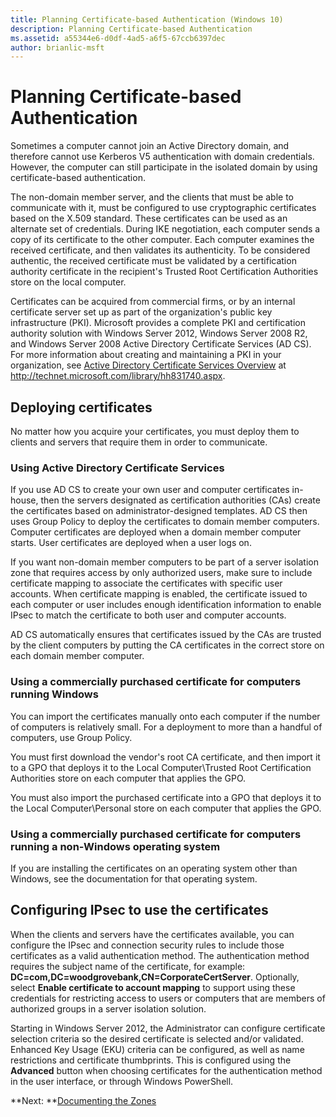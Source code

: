 ```yaml
---
title: Planning Certificate-based Authentication (Windows 10)
description: Planning Certificate-based Authentication
ms.assetid: a55344e6-d0df-4ad5-a6f5-67ccb6397dec
author: brianlic-msft
---
```


# Planning Certificate-based Authentication


Sometimes a computer cannot join an Active Directory domain, and therefore cannot use Kerberos V5 authentication with domain credentials. However, the computer can still participate in the isolated domain by using certificate-based authentication.

The non-domain member server, and the clients that must be able to communicate with it, must be configured to use cryptographic certificates based on the X.509 standard. These certificates can be used as an alternate set of credentials. During IKE negotiation, each computer sends a copy of its certificate to the other computer. Each computer examines the received certificate, and then validates its authenticity. To be considered authentic, the received certificate must be validated by a certification authority certificate in the recipient's Trusted Root Certification Authorities store on the local computer.

Certificates can be acquired from commercial firms, or by an internal certificate server set up as part of the organization's public key infrastructure (PKI). Microsoft provides a complete PKI and certification authority solution with Windows Server 2012, Windows Server 2008 R2, and Windows Server 2008 Active Directory Certificate Services (AD CS). For more information about creating and maintaining a PKI in your organization, see [Active Directory Certificate Services Overview](http://technet.microsoft.com/library/hh831740.aspx) at http://technet.microsoft.com/library/hh831740.aspx.

## Deploying certificates


No matter how you acquire your certificates, you must deploy them to clients and servers that require them in order to communicate.

### Using Active Directory Certificate Services

If you use AD CS to create your own user and computer certificates in-house, then the servers designated as certification authorities (CAs) create the certificates based on administrator-designed templates. AD CS then uses Group Policy to deploy the certificates to domain member computers. Computer certificates are deployed when a domain member computer starts. User certificates are deployed when a user logs on.

If you want non-domain member computers to be part of a server isolation zone that requires access by only authorized users, make sure to include certificate mapping to associate the certificates with specific user accounts. When certificate mapping is enabled, the certificate issued to each computer or user includes enough identification information to enable IPsec to match the certificate to both user and computer accounts.

AD CS automatically ensures that certificates issued by the CAs are trusted by the client computers by putting the CA certificates in the correct store on each domain member computer.

### Using a commercially purchased certificate for computers running Windows

You can import the certificates manually onto each computer if the number of computers is relatively small. For a deployment to more than a handful of computers, use Group Policy.

You must first download the vendor's root CA certificate, and then import it to a GPO that deploys it to the Local Computer\\Trusted Root Certification Authorities store on each computer that applies the GPO.

You must also import the purchased certificate into a GPO that deploys it to the Local Computer\\Personal store on each computer that applies the GPO.

### Using a commercially purchased certificate for computers running a non-Windows operating system

If you are installing the certificates on an operating system other than Windows, see the documentation for that operating system.

## Configuring IPsec to use the certificates


When the clients and servers have the certificates available, you can configure the IPsec and connection security rules to include those certificates as a valid authentication method. The authentication method requires the subject name of the certificate, for example: **DC=com,DC=woodgrovebank,CN=CorporateCertServer**. Optionally, select **Enable certificate to account mapping** to support using these credentials for restricting access to users or computers that are members of authorized groups in a server isolation solution.

Starting in Windows Server 2012, the Administrator can configure certificate selection criteria so the desired certificate is selected and/or validated. Enhanced Key Usage (EKU) criteria can be configured, as well as name restrictions and certificate thumbprints. This is configured using the **Advanced** button when choosing certificates for the authentication method in the user interface, or through Windows PowerShell.

**Next: **[Documenting the Zones](../p_server_archive/documenting-the-zones.md)

 

 





